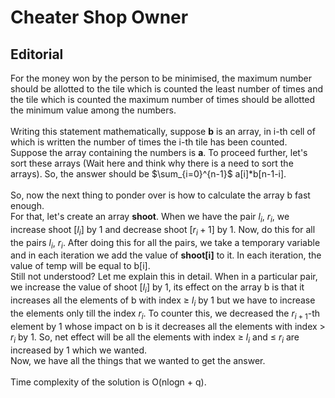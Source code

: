 
# **Cheater Shop Owner**
## **Editorial**


For the money won by the person to be minimised, the maximum number
should be allotted to the tile which is counted the least number of
times and the tile which is counted the maximum number of times should
be allotted the minimum value among the numbers.\
\
Writing this statement mathematically, suppose **b** is an array, in
i-th cell of which is written the number of times the i-th tile has been
counted. Suppose the array containing the numbers is **a**. To proceed
further, let's sort these arrays (Wait here and think why there is a
need to sort the arrays). So, the answer should be $\sum_{i=0}^{n-1}$
a[i]\*b[n-1-i].\
\
So, now the next thing to ponder over is how to calculate the array b
fast enough.\
For that, let's create an array **shoot**. When we have the pair $l_i$,
$r_i$, we increase shoot $[l_i]$ by 1 and decrease shoot $[r_i + 1]$
by 1. Now, do this for all the pairs $l_i$, $r_i$. After doing this for
all the pairs, we take a temporary variable and in each iteration we add
the value of **shoot\[i\]** to it. In each iteration, the value of temp
will be equal to b\[i\].\
Still not understood? Let me explain this in detail. When in a
particular pair, we increase the value of shoot $[l_i]$ by 1, its
effect on the array b is that it increases all the elements of b with
index $\ge$ $l_i$ by 1 but we have to increase the elements only till
the index $r_i$. To counter this, we decreased the $r_{i+1}$-th element
by 1 whose impact on b is it decreases all the elements with index $>$
$r_i$ by 1. So, net effect will be all the elements with index $\ge$
$l_i$ and $\le$ $r_i$ are increased by 1 which we wanted.\
Now, we have all the things that we wanted to get the answer.\
\
Time complexity of the solution is O(nlogn + q).
